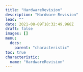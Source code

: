 ```yaml
---
title: "HardwareRevision"
description: "Hardware Revision"
lead: ""
date: 2021-08-09T18:32:49.968Z
draft: false
images: []
menu:
  docs:
    parent: "characteristic"
toc: true
characteristic:
  name: "HardwareRevision"
---
```

